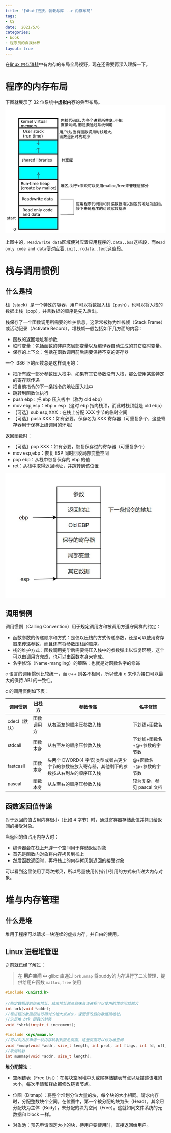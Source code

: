 ```yaml
---
title: '[What]链接、装载与库 --> 内存布局'
tags: 
- CS
date:  2021/5/6
categories: 
- book
- 程序员的自我休养
layout: true
---
```


在[linux 内存消耗](http://kcmetercec.top/2018/06/17/linux_memory_overview_consume/)中有内存的布局全局视野，现在还需要再深入理解一下。

<!--more-->

# 程序的内存布局
下图就展示了 32 位系统中**虚拟内存**的典型布局。
![csapp](https://github.com/KcMeterCEC/explore/blob/master/[goodBook]/[What]goodBook--CS_APP/chapter1/virtual_address.jpg?raw=true)

上图中的，`Read/write data`区域便对应着应用程序的`.data,.bss`这些段，而`Read only code and data`便对应着`.init,.rodata,.text`这些段。

# 栈与调用惯例

## 什么是栈

栈（stack）是一个特殊的容器，用户可以将数据入栈（push），也可以将入栈的数据出栈（pop），并且数据的顺序是先入后出。

栈保存了一个函数调用所需要的维护信息，这常常被称为堆栈帧（Stack Frame）或活动记录（Activate Record）。堆栈帧一般包括如下几方面的内容：

- 函数的返回地址和参数
- 临时变量：包括函数的非静态局部变量以及编译器自动生成的其它临时变量。
- 保存的上下文：包括在函数调用前后需要保持不变的寄存器

一个 i386 下的函数总是这样调用的：

- 把所有或一部分参数压入栈中，如果有其它参数没有入栈，那么使用某些特定的寄存器传递
- 把当前指令的下一条指令的地址压入栈中
- 跳转到函数体执行
- push ebp：把 ebp 压入栈中（称为 old ebp）
- mov ebp,esp：ebp = esp（这时 ebp 指向栈顶，而此时栈顶就是 old ebp）
- 【可选】sub esp,XXX：在栈上分配 XXX 字节的临时空间
- 【可选】push XXX：如有必要，保存名为 XXX 寄存器（可重复多个，这些寄存器用于保存上级调用的环境）

返回函数时：

- 【可选】pop XXX：如有必要，恢复保存过的寄存器（可重复多个）
- mov esp,ebp：恢复 ESP 同时回收局部变量空间
- pop ebp：从栈中恢复保存的 ebp 的值
- ret：从栈中取得返回地址，并跳转到该位置

![](./pic/stack.jpg)

## 调用惯例

调用惯例（Calling Convention）用于规定调用方和被调用方遵守同样的约定：

- 函数参数的传递顺序和方式：是仅以压栈的方式传递参数，还是可以使用寄存器来传递参数，而且还有将参数压栈的顺序。
- 栈的维护方式：函数调用完毕后需要将压入栈中的参数弹出以恢复环境，这个可以由调用方完成，也可以由函数本身来完成。
- 名字修饰（Name-mangling）的策略：也就是对函数名字的修饰

c 语言的调用惯例比较统一，而 c++ 则各不相同，所以使用 c 来作为接口可以最大的保持 ABI 的一致性。

c 的调用惯例如下表：

| 调用惯例      | 出栈方     | 参数传递                                                     | 名字修饰                     |
| ------------- | ---------- | ------------------------------------------------------------ | ---------------------------- |
| cdecl（默认） | 函数调用方 | 从右至左的顺序压参数入栈                                     | 下划线+函数名                |
| stdcall       | 函数本身   | 从右至左的顺序压参数入栈                                     | 下划线+函数名+@+参数的字节数 |
| fastcasll     | 函数本身   | 头两个 DWORD(4 字节)类型或者占更少字节的参数被放入寄存器，其他剩下的参数按从右到左的顺序压入栈 | @+函数名+@+参数的字节数      |
| pascal        | 函数本身   | 从左至右的顺序压参数入栈                                     | 较为复杂，参见 pascal 文档   |

## 函数返回值传递

对于返回的值占用内存很小（比如 4 字节）时，通过寄存器存储此值并拷贝给返回的接受对象。

当返回的值占用内存大时：

- 编译器会在栈上开辟一个空间用于存储返回对象
- 首先是函数内对象将内存拷贝到栈上
- 然后函数返回时，再将栈上的内存拷贝到返回的接受对象

可以看到这里使用了两次拷贝，所以尽量使用传指针/引用的方式来传递大内存对象。

# 堆与内存管理

## 什么是堆

堆用于程序可以请求一块连续的虚拟内存，并自由的使用。

## Linux 进程堆管理

[之前](http://kcmetercec.top/2018/06/14/linux_memory_overview_allocAndFree/#org01469fe)就已经了解过：

> 在 **用户空间** 中 glibc 库通过 `brk,mmap` 将buddy的内存进行了二次管理，提供给用户函数 `malloc,free` 使用

```c
#include <unistd.h>

//指定数据段的结束地址，结束地址越高意味着该进程可以使用的堆空间就越大
int brk(void *addr);
//堆进程的数据段进行相对的增大或减小，返回修改后的数据段地址。
//这是堆 brk 函数的封装
void *sbrk(intptr_t increment);
```

```c
#include <sys/mman.h>
//可以向内核申请一块内存映射到匿名页面，这些页面可以作为堆空间
void *mmap(void *addr, size_t length, int prot, int flags, int fd, off_t offset);
//取消映射
int munmap(void *addr, size_t length);
```

**堆分配算法**：

- 空闲链表（Free List）：在每块空闲堆中头或尾存储链表节点以及描述该堆的大小，每次申请和释放都修改链表节点。
- 位图（Bitmap）：将整个堆划分位大量的块，每个块的大小相同。请求内存时，分配整数块个空间。在位图中，第一个被分配的块为头（Head），其余已分配块为主体（Body），未分配的块为空闲（Free）。这就如同文件系统的元数据和 block 一样。

- 对象池：预先申请固定大小的块，待用户要使用时，直接返回给用户。



